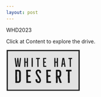 ```yaml
---
layout: post
---
```

WHD2023

Click at Content to explore the drive.

<p>
<img src="/assets/img/logo.jpg" alt=""/>
</p>